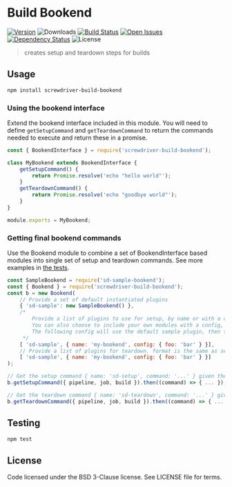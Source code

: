# Build Bookend
[![Version][npm-image]][npm-url] ![Downloads][downloads-image] [![Build Status][status-image]][status-url] [![Open Issues][issues-image]][issues-url] [![Dependency Status][daviddm-image]][daviddm-url] ![License][license-image]

> creates setup and teardown steps for builds

## Usage

```bash
npm install screwdriver-build-bookend
```

### Using the bookend interface
Extend the bookend interface included in this module. You will need to define `getSetupCommand` and `getTeardownCommand` to return the commands needed to execute and return these in a promise.

```js
const { BookendInterface } = require('screwdriver-build-bookend');

class MyBookend extends BookendInterface {
    getSetupCommand() {
        return Promise.resolve('echo "hello world"');
    }
    getTeardownCommand() {
        return Promise.resolve('echo "goodbye world"');
    }
}

module.exports = MyBookend;
```

### Getting final bookend commands
Use the Bookend module to combine a set of BookendInterface based modules into single set of setup and teardown commands. See more examples in [the tests](https://github.com/screwdriver-cd/screwdriver-build-bookend/blob/master/test/index.test.js).

```js
const SampleBookend = require('sd-sample-bookend');
const { Bookend } = require('screwdriver-build-bookend');
const b = new Bookend(
    // Provide a set of default instantiated plugins
    { 'sd-sample': new SampleBookend() },
    /*
        Provide a list of plugins to use for setup, by name or with a config object
        You can also choose to include your own modules with a config, these will be initialized for you with the given config.
        The following config will use the default sample plugin, then the users my-bookend plugin
     */ 
    [ 'sd-sample', { name: 'my-bookend', config: { foo: 'bar' } }],
    // Provide a list of plugins for teardown. format is the same as setup
    [ 'sd-sample', { name: 'my-bookend', config: { foo: 'bar' } }]
);

// Get the setup command { name: 'sd-setup', command: '...' } given the models and configuration for the pipeline, job, and build
b.getSetupCommand({ pipeline, job, build }).then((command) => { ... });

// Get the teardown command { name: 'sd-teardown', command: '...' } given the models and configuration for the pipeline, job, and build
b.getTeardownCommand({ pipeline, job, build }).then((command) => { ... });
```

## Testing

```bash
npm test
```

## License

Code licensed under the BSD 3-Clause license. See LICENSE file for terms.

[npm-image]: https://img.shields.io/npm/v/screwdriver-build-bookend.svg
[npm-url]: https://npmjs.org/package/screwdriver-build-bookend
[downloads-image]: https://img.shields.io/npm/dt/screwdriver-build-bookend.svg
[license-image]: https://img.shields.io/npm/l/screwdriver-build-bookend.svg
[issues-image]: https://img.shields.io/github/issues/screwdriver-cd/build-bookend.svg
[issues-url]: https://github.com/screwdriver-cd/build-bookend/issues
[status-image]: https://cd.screwdriver.cd/pipelines/aeeba3ecbdf02ddaf2343f415d6b6afcfe27aab9/badge
[status-url]: https://cd.screwdriver.cd/pipelines/aeeba3ecbdf02ddaf2343f415d6b6afcfe27aab9
[daviddm-image]: https://david-dm.org/screwdriver-cd/build-bookend.svg?theme=shields.io
[daviddm-url]: https://david-dm.org/screwdriver-cd/build-bookend
